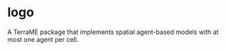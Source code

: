 # logo
A TerraME package that implements spatial agent-based models with at most one agent per cell.
